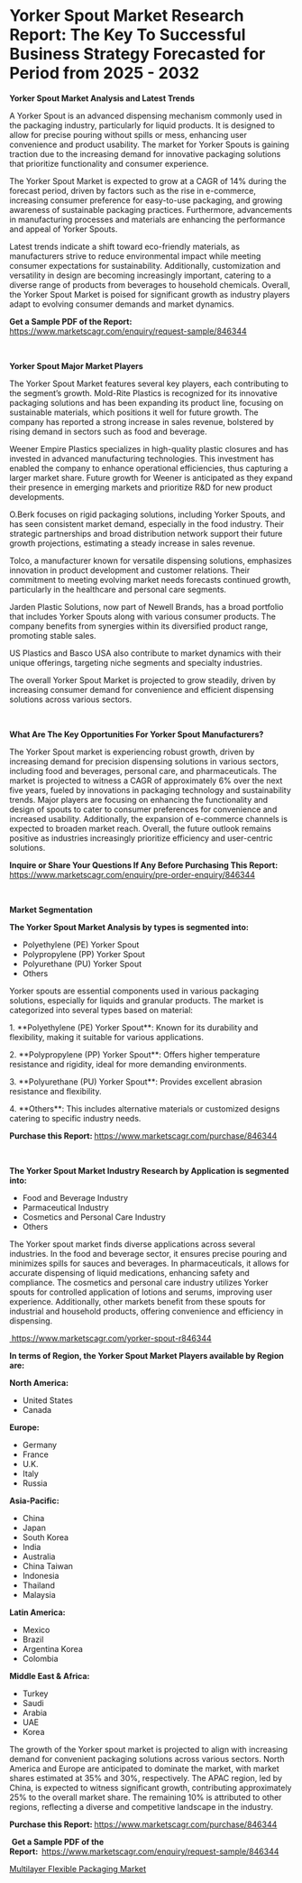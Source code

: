 <p><h1>Yorker Spout Market Research Report: The Key To Successful Business Strategy Forecasted for Period from 2025 - 2032</h1></p><p><strong>Yorker Spout Market Analysis and Latest Trends</strong></p>
<p><p>A Yorker Spout is an advanced dispensing mechanism commonly used in the packaging industry, particularly for liquid products. It is designed to allow for precise pouring without spills or mess, enhancing user convenience and product usability. The market for Yorker Spouts is gaining traction due to the increasing demand for innovative packaging solutions that prioritize functionality and consumer experience.</p><p>The Yorker Spout Market is expected to grow at a CAGR of 14% during the forecast period, driven by factors such as the rise in e-commerce, increasing consumer preference for easy-to-use packaging, and growing awareness of sustainable packaging practices. Furthermore, advancements in manufacturing processes and materials are enhancing the performance and appeal of Yorker Spouts.</p><p>Latest trends indicate a shift toward eco-friendly materials, as manufacturers strive to reduce environmental impact while meeting consumer expectations for sustainability. Additionally, customization and versatility in design are becoming increasingly important, catering to a diverse range of products from beverages to household chemicals. Overall, the Yorker Spout Market is poised for significant growth as industry players adapt to evolving consumer demands and market dynamics.</p></p>
<p><strong>Get a Sample PDF of the Report:&nbsp;</strong> <a href="https://www.marketscagr.com/enquiry/request-sample/846344?utm_campaign=1886&utm_medium=2&utm_source=Github&utm_content=ia&utm_term=08022025&utm_id=yorker-spout">https://www.marketscagr.com/enquiry/request-sample/846344</a></p>
<p>&nbsp;</p>
<p><strong>Yorker Spout Major Market Players</strong></p>
<p><p>The Yorker Spout Market features several key players, each contributing to the segment’s growth. Mold-Rite Plastics is recognized for its innovative packaging solutions and has been expanding its product line, focusing on sustainable materials, which positions it well for future growth. The company has reported a strong increase in sales revenue, bolstered by rising demand in sectors such as food and beverage.</p><p>Weener Empire Plastics specializes in high-quality plastic closures and has invested in advanced manufacturing technologies. This investment has enabled the company to enhance operational efficiencies, thus capturing a larger market share. Future growth for Weener is anticipated as they expand their presence in emerging markets and prioritize R&D for new product developments.</p><p>O.Berk focuses on rigid packaging solutions, including Yorker Spouts, and has seen consistent market demand, especially in the food industry. Their strategic partnerships and broad distribution network support their future growth projections, estimating a steady increase in sales revenue.</p><p>Tolco, a manufacturer known for versatile dispensing solutions, emphasizes innovation in product development and customer relations. Their commitment to meeting evolving market needs forecasts continued growth, particularly in the healthcare and personal care segments.</p><p>Jarden Plastic Solutions, now part of Newell Brands, has a broad portfolio that includes Yorker Spouts along with various consumer products. The company benefits from synergies within its diversified product range, promoting stable sales.</p><p>US Plastics and Basco USA also contribute to market dynamics with their unique offerings, targeting niche segments and specialty industries.</p><p>The overall Yorker Spout Market is projected to grow steadily, driven by increasing consumer demand for convenience and efficient dispensing solutions across various sectors.</p></p>
<p>&nbsp;</p>
<p><strong>What Are The Key Opportunities For Yorker Spout Manufacturers?</strong></p>
<p><p>The Yorker Spout market is experiencing robust growth, driven by increasing demand for precision dispensing solutions in various sectors, including food and beverages, personal care, and pharmaceuticals. The market is projected to witness a CAGR of approximately 6% over the next five years, fueled by innovations in packaging technology and sustainability trends. Major players are focusing on enhancing the functionality and design of spouts to cater to consumer preferences for convenience and increased usability. Additionally, the expansion of e-commerce channels is expected to broaden market reach. Overall, the future outlook remains positive as industries increasingly prioritize efficiency and user-centric solutions.</p></p>
<p><strong>Inquire or Share Your Questions If Any Before Purchasing This Report:</strong> <a href="https://www.marketscagr.com/enquiry/pre-order-enquiry/846344?utm_campaign=1886&utm_medium=2&utm_source=Github&utm_content=ia&utm_term=08022025&utm_id=yorker-spout">https://www.marketscagr.com/enquiry/pre-order-enquiry/846344</a></p>
<p>&nbsp;</p>
<p><strong>Market Segmentation</strong></p>
<p><strong>The Yorker Spout Market Analysis by types is segmented into:</strong></p>
<p><ul><li>Polyethylene (PE) Yorker Spout</li><li>Polypropylene (PP) Yorker Spout</li><li>Polyurethane (PU) Yorker Spout</li><li>Others</li></ul></p>
<p><p>Yorker spouts are essential components used in various packaging solutions, especially for liquids and granular products. The market is categorized into several types based on material: </p><p>1. **Polyethylene (PE) Yorker Spout**: Known for its durability and flexibility, making it suitable for various applications.</p><p>2. **Polypropylene (PP) Yorker Spout**: Offers higher temperature resistance and rigidity, ideal for more demanding environments.</p><p>3. **Polyurethane (PU) Yorker Spout**: Provides excellent abrasion resistance and flexibility.</p><p>4. **Others**: This includes alternative materials or customized designs catering to specific industry needs.</p></p>
<p><strong>Purchase this Report:&nbsp;</strong><a href="https://www.marketscagr.com/purchase/846344?utm_campaign=1886&utm_medium=2&utm_source=Github&utm_content=ia&utm_term=08022025&utm_id=yorker-spout">https://www.marketscagr.com/purchase/846344</a></p>
<p>&nbsp;</p>
<p><strong>The Yorker Spout Market Industry Research by Application is segmented into:</strong></p>
<p><ul><li>Food and Beverage Industry</li><li>Parmaceutical Industry</li><li>Cosmetics and Personal Care Industry</li><li>Others</li></ul></p>
<p><p>The Yorker spout market finds diverse applications across several industries. In the food and beverage sector, it ensures precise pouring and minimizes spills for sauces and beverages. In pharmaceuticals, it allows for accurate dispensing of liquid medications, enhancing safety and compliance. The cosmetics and personal care industry utilizes Yorker spouts for controlled application of lotions and serums, improving user experience. Additionally, other markets benefit from these spouts for industrial and household products, offering convenience and efficiency in dispensing.</p></p>
<p><a href="https://www.marketscagr.com/yorker-spout-r846344?utm_campaign=1886&utm_medium=2&utm_source=Github&utm_content=ia&utm_term=08022025&utm_id=yorker-spout">&nbsp;https://www.marketscagr.com/yorker-spout-r846344</a></p>
<p><strong>In terms of Region, the Yorker Spout Market Players available by Region are:</strong></p>
<p>
    <p> <strong> North America: </strong>
        <ul>
            <li>United States</li>
            <li>Canada</li>
        </ul>
        </p> 
    <p> <strong> Europe: </strong>
        <ul>
            <li>Germany</li>
            <li>France</li>
            <li>U.K.</li>
            <li>Italy</li>
            <li>Russia</li>
        </ul>
        </p> 
    <p> <strong> Asia-Pacific: </strong>
        <ul>
            <li>China</li>
            <li>Japan</li>
            <li>South Korea</li>
            <li>India</li>
            <li>Australia</li>
            <li>China Taiwan</li>
            <li>Indonesia</li>
            <li>Thailand</li>
            <li>Malaysia</li>
        </ul>
        </p> 
    <p> <strong> Latin America: </strong>
        <ul>
            <li>Mexico</li>
            <li>Brazil</li>
            <li>Argentina Korea</li>
            <li>Colombia</li>
        </ul>
        </p> 
    <p> <strong> Middle East & Africa: </strong>
        <ul>
            <li>Turkey</li>
            <li>Saudi</li>
            <li>Arabia</li>
            <li>UAE</li>
            <li>Korea</li>
        </ul>
    </p>
    </p>
<p><p>The growth of the Yorker spout market is projected to align with increasing demand for convenient packaging solutions across various sectors. North America and Europe are anticipated to dominate the market, with market shares estimated at 35% and 30%, respectively. The APAC region, led by China, is expected to witness significant growth, contributing approximately 25% to the overall market share. The remaining 10% is attributed to other regions, reflecting a diverse and competitive landscape in the industry.</p></p>
<p><strong>Purchase this Report: </strong><a href="https://www.marketscagr.com/purchase/846344?utm_campaign=1886&utm_medium=2&utm_source=Github&utm_content=ia&utm_term=08022025&utm_id=yorker-spout">https://www.marketscagr.com/purchase/846344</a></p>
<p>&nbsp;<strong>Get a Sample PDF of the Report:&nbsp;&nbsp;</strong><a href="https://www.marketscagr.com/enquiry/request-sample/846344?utm_campaign=1886&utm_medium=2&utm_source=Github&utm_content=ia&utm_term=08022025&utm_id=yorker-spout">https://www.marketscagr.com/enquiry/request-sample/846344</a></p>
<p><strong></strong></p>
<p><p><a href="https://github.com/luckyshygirl/Market-Research-Report-List-7/blob/main/multilayer-flexible-packaging-market.md?utm_campaign=1886&utm_medium=2&utm_source=Github&utm_content=ia&utm_term=08022025&utm_id=yorker-spout">Multilayer Flexible Packaging Market</a></p></p>